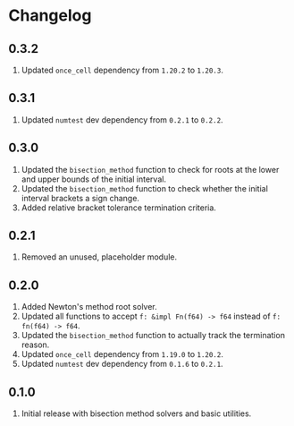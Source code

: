 # Changelog

## 0.3.2

1. Updated `once_cell` dependency from `1.20.2` to `1.20.3`.

## 0.3.1

1. Updated `numtest` dev dependency from `0.2.1` to `0.2.2`.

## 0.3.0

1. Updated the `bisection_method` function to check for roots at the lower and upper bounds of the
initial interval.
1. Updated the `bisection_method` function to check whether the initial interval brackets a sign change.
1. Added relative bracket tolerance termination criteria.

## 0.2.1

1. Removed an unused, placeholder module.

## 0.2.0

1. Added Newton's method root solver.
1. Updated all functions to accept `f: &impl Fn(f64) -> f64` instead of `f: fn(f64) -> f64`.
1. Updated the `bisection_method` function to actually track the termination reason.
1. Updated `once_cell` dependency from `1.19.0` to `1.20.2`.
1. Updated `numtest` dev dependency from `0.1.6` to `0.2.1`.

## 0.1.0

1. Initial release with bisection method solvers and basic utilities.